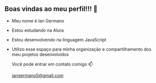 ## Boas vindas ao meu perfil!!! 👋

- Meu nome é Ian Germano
- Estou estudando na Alura
- Estou desenvolvendo na linguagem JavaScript
- Utilizo esse espaço para minha organização e compartilhamento dos meu projetos desenvolvidos

  Você pode entrar em contato comigo 📫

  iangermano5@gmail.com

